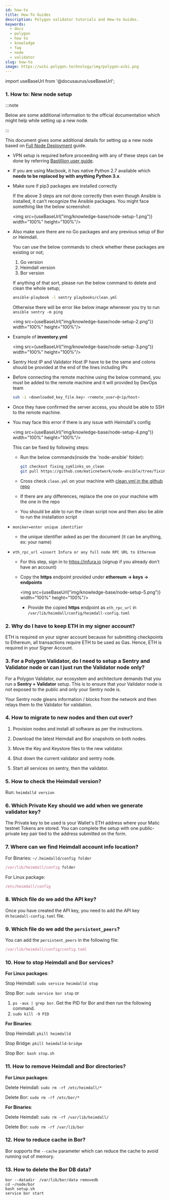 ```yaml
---
id: how-to
title: How-To Guides
description: Polygon validator tutorials and How-to Guides.
keywords:
  - docs
  - polygon
  - how to
  - knowledge
  - faq
  - node
  - validator
slug: how-to
image: https://wiki.polygon.technology/img/polygon-wiki.png
---
```


import useBaseUrl from '@docusaurus/useBaseUrl';

### 1. How to: New node setup
    
:::note

Below are some additional information to the official documentation which might help while setting up a new node.

:::

This document gives some additional details for setting up a new node based on [Full Node Deployment](/docs/integrate/full-node-deployment/) guide.

- VPN setup is required before proceeding with any of these steps can be done by referring [Bastillion user guide](https://www.notion.so/Bastillion-VPN-user-guide-c04f5f26afda4fa59d5d9f6041327f43).
- If you are using Macbook, it has native Python 2.7 available which **needs to be replaced by with anything Python 3.x**.
- Make sure if pip3 packages are installed correctly

    If the above 3 steps are not done correctly then even though Ansible is installed, it can’t recognize the Ansible packages. You might face something like the below screenshot:

    <img src={useBaseUrl("img/knowledge-base/node-setup-1.png")} width="100%" height="100%"/> 

- Also make sure there are no Go packages and any previous setup of Bor or Heimdall.

    You can use the below commands to check whether these packages are existing or not;

    1. Go version
    2. Heimdall version
    3. Bor version

    If anything of that sort, please run the below command to delete and clean the whole setup;

    ```bash
    ansible-playbook -l sentry playbooks/clean.yml
    ```

    Otherwise there will be error like below image whenever you try to run `ansible sentry -m ping`
        
    <img src={useBaseUrl("img/knowledge-base/node-setup-2.png")} width="100%" height="100%"/> 
 
- Example of **inventory.yml**

    <img src={useBaseUrl("img/knowledge-base/node-setup-3.png")} width="100%" height="100%"/> 

- Sentry Host IP and Validator Host IP have to be the same and colons should be provided at the end of the lines including IPs

- Before connecting the remote machine using the below command, you must be added to the remote machine and it will provided by DevOps team
    
    ```bash
    ssh -i <downloaded_key_file.key> <remote_user>@<ip/host>
    ```
    
- Once they have confirmed the server access, you should be able to SSH to the remote machine.

- You may face this error if there is any issue with Heimdall's config
    
    <img src={useBaseUrl("img/knowledge-base/node-setup-4.png")} width="100%" height="100%"/> 

    This can be fixed by following steps:

    - Run the below commands(inside the 'node-ansible' folder):
        
        ```bash
        git checkout fixing_symlinks_on_clean
        git pull https://github.com/maticnetwork/node-ansible/tree/fixing_symlinks_on_
        ```

    - Cross check `clean.yml` on your machine with [clean.yml in the github repo](https://github.com/maticnetwork/node-ansible/blob/fixing_symlinks/playbooks/clean.yml)

    - If there are any differences, replace the one on your machine with the one in the repo

    - You should be able to run the clean script now and then also be able to run the installation script

- `moniker=enter unique identifier`
    - the unique identifier asked as per the document (it can be anything, ex: your name)

- `eth_rpc_url =insert Infura or any full node RPC URL to Ethereum`
    - For this step, sign in to https://infura.io (signup if you already don't have an account)
    
    - Copy the **https** endpoint provided under **ethereum → keys → endpoints**
        
        <img src={useBaseUrl("img/knowledge-base/node-setup-5.png")} width="100%" height="100%"/> 
        
        - Provide the copied **https** endpoint as `eth_rpc_url` in `/var/lib/heimdall/config/heimdall-config.toml`
            
### 2. Why do I have to keep ETH in my signer account?

ETH is required on your signer account because for submitting checkpoints to Ethereum, all transactions require ETH to be used as Gas. Hence, ETH is required in your Signer Account.

### 3. For a Polygon Validator, do I need to setup a Sentry and Validator node or can I just run the Validator node only?

For a Polygon Validator, our ecosystem and architecture demands that you run a **Sentry + Validator** setup. This is to ensure that your Validator node is not exposed to the public and only your Sentry node is.

Your Sentry node gleans information / blocks from the network and then relays them to the Validator for validation. 
    
### 4. How to migrate to new nodes and then cut over?

1. Provision nodes and install all software as per the instructions.

2. Download the latest Heimdall and Bor snapshots on both nodes.

3. Move the Key and Keystore files to the new validator. 

4. Shut down the current validator and sentry node.

5. Start all services on sentry, then the validator.
    
### 5. How to check the Heimdall version?
    
Run: `heimdalld version`
    
### 6. Which Private Key should we add when we generate validator key?
    
The Private key to be used is your Wallet's ETH address where your Matic testnet Tokens are stored. You can complete the setup with one public-private key pair tied to the address submitted on the form.
    
### 7. Where can we find Heimdall account info location?

For Binaries: `~/.heimdalld/config folder`

```jsx
/var/lib/heimdall/config folder
```

For Linux package:

```jsx
/etc/heimdall/config
```
    
### 8. Which file do we add the API key?
    
Once you have created the API key, you need to add the API key in `heimdall-config.toml` file.
    
### 9. Which file do we add the `persistent_peers`?
    
You can add the `persistent_peers` in the following file:

```jsx
/var/lib/heimdall/config/config.toml
```
    
### 10. How to stop Heimdall and Bor services?
    
**For Linux packages**:

Stop Heimdall: `sudo service heimdalld stop`

Stop Bor: `sudo service bor stop` or

1. `ps -aux | grep bor`. Get the PID for Bor and then run the following command.
2. `sudo kill -9 PID`

**For Binaries**:

Stop Heimdall: `pkill heimdalld`

Stop Bridge: `pkill heimdalld-bridge`

Stop Bor:  `bash stop.sh`
    
### 11. How to remove Heimdall and Bor directories?
    
**For Linux packages**: 

Delete Heimdall: `sudo rm -rf /etc/heimdall/*`

Delete Bor: `sudo rm -rf /etc/bor/*`

**For Binaries**:

Delete Heimdall: `sudo rm -rf /var/lib/heimdall/`

Delete Bor: `sudo rm -rf /var/lib/bor`
    
### 12. How to reduce cache in Bor?
    
Bor supports the `--cache` parameter which can reduce the cache to avoid running out of memory.
    
### 13. How to delete the Bor DB data?
    
```    
bor --datadir  /var/lib/bor/data removedb
cd ~/node/bor
bash setup.sh
service bor start
```
